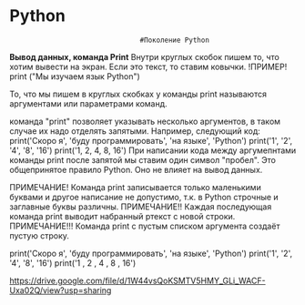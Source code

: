 # Python
                                    #Поколение Python
  **Вывод данных, команда Print**
  Внутри круглых скобок пишем то, что хотим вывести на экран. Если это текст, то ставим ковычки.
    !ПРИМЕР!
    print ("Мы изучаем язык Python")
    
  То, что мы пишем в круглых скобках у команды print называются аргументами или параметрами команд.

  команда "print" позволяет указывать несколько аргументов, в таком случае их надо отделять запятыми. Например, следующий код: print('Скоро я', 'буду программировать', 'на языке', 'Python')
  print('1', '2', '4', '8', '16')
  print('1, 2, 4, 8, 16')
При написании кода между аргумепнтами команды print после запятой мы ставим один символ "пробел". Это общепринятое правило Python. Оно не влияет на вывод данных.

  ПРИМЕЧАНИЕ! Команда print записывается только маленькими буквами и другое написание не допустимо, т.к. в Python строчные и заглавные буквы различны.
  ПРИМЕЧАНИЕ!! Каждая последующая команда print выводит набранный ртекст с новой строки.
  ПРИМЕЧАНИЕ!!! Команда print с пустым списком аргумента создаёт пустую строку.



print('Скоро я', 'буду программировать', 'на языке', 'Python')
print('1', '2', '4', '8', '16')
print('1 , 2 , 4 , 8 , 16')

https://drive.google.com/file/d/1W44vsQoKSMTV5HMY_GLi_WACF-Uxa02Q/view?usp=sharing


